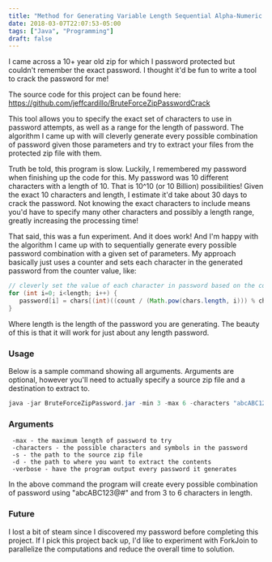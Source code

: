 ```yaml
---
title: "Method for Generating Variable Length Sequential Alpha-Numeric Strings (Brute-force Zip Password Crack)"
date: 2018-03-07T22:07:53-05:00
tags: ["Java", "Programming"]
draft: false
---
```


I came across a 10+ year old zip for which I password protected but couldn't remember the exact password. I thought it'd be fun to write a tool to crack the password for me!

The source code for this project can be found here: https://github.com/jeffcardillo/BruteForceZipPasswordCrack

This tool allows you to specify the exact set of characters to use in password attempts, as well as a range for the length of password. The algorithm I came up with will cleverly generate every possible combination of password given those parameters and try to extract your files from the protected zip file with them.

Truth be told, this program is slow. Luckily, I remembered my password when finishing up the code for this. My password was 10 different characters with a length of 10. That is 10^10 (or 10 Billion) possibilities! Given the exact 10 characters and length, I estimate it'd take about 30 days to crack the password. Not knowing the exact characters to include means you'd have to specify many other characters and possibly a length range, greatly increasing the processing time!

That said, this was a fun experiment. And it does work! And I'm happy with the algorithm I came up with to sequentially generate every possible password combination with a given set of parameters. My approach basically just uses a counter and sets each character in the generated password from the counter value, like:

```java
// cleverly set the value of each character in password based on the counter
for (int i=0; i<length; i++) {
   password[i] = chars[(int)((count / (Math.pow(chars.length, i))) % chars.length)];
}
```

Where length is the length of the password you are generating. The beauty of this is that it will work for just about any length password.

### Usage

Below is a sample command showing all arguments. Arguments are optional, however you'll need to actually specify a source zip file and a destination to extract to.

```java
java -jar BruteForceZipPassword.jar -min 3 -max 6 -characters "abcABC123@#$" -s "/Users/username/Desktop/secret.zip" -d "/Users/username/Desktop/Extracted" -verbose
```

### Arguments

```
 -max - the maximum length of password to try
 -characters - the possible characters and symbols in the password
 -s - the path to the source zip file
 -d - the path to where you want to extract the contents
 -verbose - have the program output every password it generates
 ```

 In the above command the program will create every possible combination of password using "abcABC123@#" and from 3 to 6 characters in length.

 ### Future

 I lost a bit of steam since I discovered my password before completing this project. If I pick this project back up, I'd like to experiment with ForkJoin to parallelize the computations and reduce the overall time to solution.